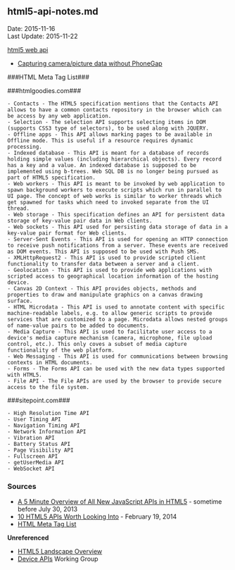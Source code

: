 ## html5-api-notes.md ##
Date: 2015-11-16<br>
Last Update: 2015-11-22


[html5 web api](https://www.google.com/search?q=html5+web+api)


- [Capturing camera/picture data without PhoneGap](http://www.raymondcamden.com/2013/05/20/capturing-camerapicture-data-without-phonegap)

###HTML <meta/> Meta Tag List###


###htmlgoodies.com###

    - Contacts - The HTML5 specification mentions that the Contacts API allows to have a common contacts repository in the browser which can be access by any web application.
    - Selection - The selection API supports selecting items in DOM (supports CSS3 type of selectors), to be used along with JQUERY.
    - Offline apps - This API allows marking pages to be available in Offline mode. This is useful if a resource requires dynamic processing.
    - Indexed database - This API is meant for a database of records holding simple values (including hierarchical objects). Every record has a key and a value. An indexed database is supposed to be implemented using b-trees. Web SQL DB is no longer being pursued as part of HTML5 specification.
    - Web workers - This API is meant to be invoked by web application to spawn background workers to execute scripts which run in parallel to UI page. The concept of web works is similar to worker threads which get spawned for tasks which need to invoked separate from the UI thread.
    - Web storage - This specification defines an API for persistent data storage of key-value pair data in Web clients.
    - Web sockets - This API used for persisting data storage of data in a key-value pair format for Web clients.
    - Server-Sent Events - This API is used for opening an HTTP connection to receive push notifications from a server. These events are received as DOM events. This API is supposed to be used with Push SMS.
    - XMLHttpRequest2 - This API is used to provide scripted client functionality to transfer data between a server and a client.
    - Geolocation - This API is used to provide web applications with scripted access to geographical location information of the hosting device.
    - Canvas 2D Context - This API provides objects, methods and properties to draw and manipulate graphics on a canvas drawing surface.
    - HTML Microdata - This API is used to annotate content with specific machine-readable labels, e.g. to allow generic scripts to provide services that are customized to a page. Microdata allows nested groups of name-value pairs to be added to documents.
    - Media Capture - This API is used to facilitate user access to a device's media capture mechanism (camera, microphone, file upload control, etc.). This only coves a subset of media capture functionality of the web platform.
    - Web Messaging - This API is used for communications between browsing contexts in HTML documents.
    - Forms - The Forms API can be used with the new data types supported with HTML5.
    - File API - The File APIs are used by the browser to provide secure access to the file system.

###sitepoint.com###

    - High Resolution Time API
    - User Timing API
    - Navigation Timing API
    - Network Information API
    - Vibration API
    - Battery Status API
    - Page Visibility API
    - Fullscreen API
    - getUserMedia API
    - WebSocket API


### Sources ###

- [A 5 Minute Overview of All New JavaScript APIs in HTML5](http://www.htmlgoodies.com/html5/javascript/a-5-minute-overview-of-all-new-javascript-apis-in-html5.html#fbid=UZJyfkvftFq) - sometime before July 30, 2013
- [10 HTML5 APIs Worth Looking Into](http://www.sitepoint.com/10-html5-apis-worth-looking/) - February 19, 2014
- [HTML <meta/> Meta Tag List](http://www.html-5.com/metatags/)

**Unreferenced**

- [HTML5 Landscape Overview](http://dret.typepad.com/dretblog/html5-api-overview.html)
- [Device APIs](http://www.w3.org/2009/dap/) Working Group

